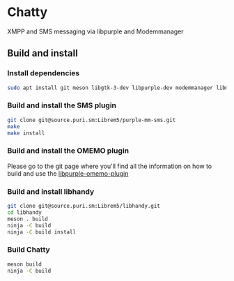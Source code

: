 # Chatty

XMPP and SMS messaging via libpurple and Modemmanager


## Build and install

### Install dependencies

``` bash
sudo apt install git meson libgtk-3-dev libpurple-dev modemmanager libmxml-dev libxml2-dev libsqlite3-dev libgcrypt20-dev
```

### Build and install the SMS plugin
``` bash
git clone git@source.puri.sm:Librem5/purple-mm-sms.git
make
make install
```

### Build and install the OMEMO plugin
Please go to the git page where you'll find all the information on how to build and use the
[libpurple-omemo-plugin](https://github.com/manchito/libpurple-omemo-plugin)

### Build and install libhandy
``` bash
git clone git@source.puri.sm:Librem5/libhandy.git
cd libhandy
meson . build
ninja -C build
ninja -C build install
```

### Build Chatty
``` bash
meson build
ninja -C build
```
